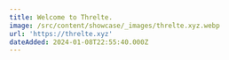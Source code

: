 ```yaml
---
title: Welcome to Threlte.
image: /src/content/showcase/_images/threlte.xyz.webp
url: 'https://threlte.xyz'
dateAdded: 2024-01-08T22:55:40.000Z
---
```


